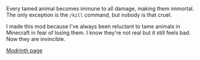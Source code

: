 Every tamed animal becomes immune to all damage, making them immortal. The only exception is the `/kill` command, but nobody is that cruel.

I made this mod because I've always been reluctant to tame animals in Minecraft in fear of losing them. I know they're not real but it still feels bad. Now they are invincible.

[Modrinth page](https://modrinth.com/project/immortal-pets)
